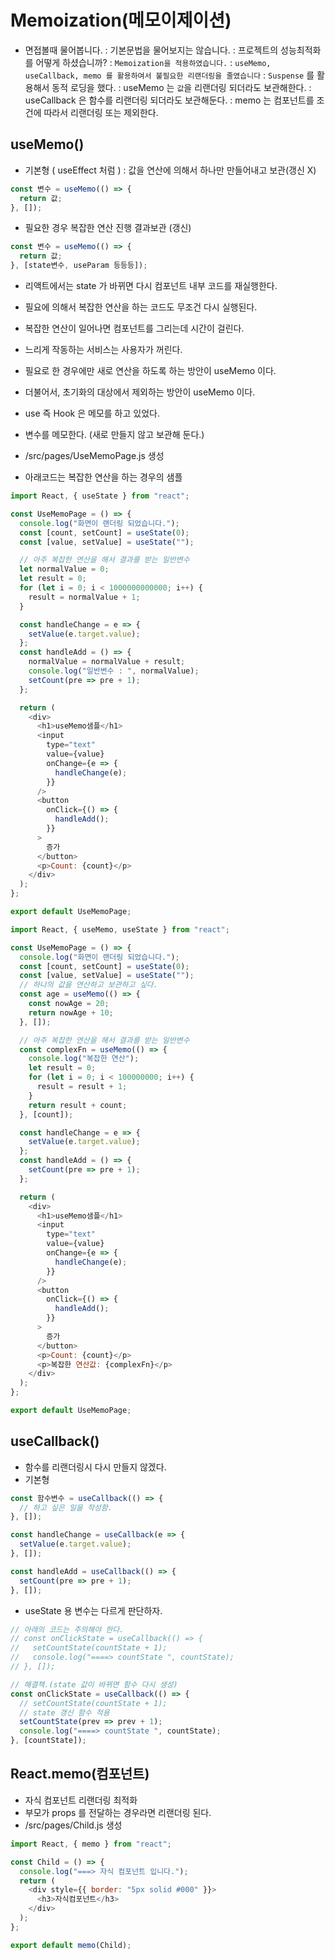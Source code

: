 # Memoization(메모이제이션)

- 면접볼때 물어봅니다.
  : 기본문법을 물어보지는 않습니다.
  : 프로젝트의 성능최적화를 어떻게 하셨습니까?
  : `Memoization을 적용하였습니다.`
  : `useMemo, useCallback, memo 를 활용하여서 불필요한 리랜더링을 줄였습니다`
  : `Suspense` 를 활용해서 동적 로딩을 했다.
  : useMemo 는 `값`을 리랜더링 되더라도 보관해한다.
  : useCallback 은 함수를 리랜더링 되더라도 보관해둔다.
  : memo 는 컴포넌트를 조건에 따라서 리랜더링 또는 제외한다.

## useMemo()

- 기본형 ( useEffect 처럼 )
  : 값을 연산에 의해서 하나만 만들어내고 보관(갱신 X)

```js
const 변수 = useMemo(() => {
  return 값;
}, []);
```

- 필요한 경우 복잡한 연산 진행 결과보관 (갱신)

```js
const 변수 = useMemo(() => {
  return 값;
}, [state변수, useParam 등등등]);
```

- 리액트에서는 state 가 바뀌면 다시 컴포넌트 내부 코드를 재실행한다.
- 필요에 의해서 복잡한 연산을 하는 코드도 무조건 다시 실행된다.
- 복잡한 연산이 일어나면 컴포넌트를 그리는데 시간이 걸린다.
- 느리게 작동하는 서비스는 사용자가 꺼린다.
- 필요로 한 경우에만 새로 연산을 하도록 하는 방안이 useMemo 이다.
- 더불어서, 초기화의 대상에서 제외하는 방안이 useMemo 이다.

- use 즉 Hook 은 메모를 하고 있었다.
- 변수를 메모한다. (새로 만들지 않고 보관해 둔다.)
- /src/pages/UseMemoPage.js 생성
- 아래코드는 복잡한 연산을 하는 경우의 샘플

```js
import React, { useState } from "react";

const UseMemoPage = () => {
  console.log("화면이 랜더링 되었습니다.");
  const [count, setCount] = useState(0);
  const [value, setValue] = useState("");

  // 아주 복잡한 연산을 해서 결과를 받는 일반변수
  let normalValue = 0;
  let result = 0;
  for (let i = 0; i < 1000000000000; i++) {
    result = normalValue + 1;
  }

  const handleChange = e => {
    setValue(e.target.value);
  };
  const handleAdd = () => {
    normalValue = normalValue + result;
    console.log("일반변수 : ", normalValue);
    setCount(pre => pre + 1);
  };

  return (
    <div>
      <h1>useMemo샘플</h1>
      <input
        type="text"
        value={value}
        onChange={e => {
          handleChange(e);
        }}
      />
      <button
        onClick={() => {
          handleAdd();
        }}
      >
        증가
      </button>
      <p>Count: {count}</p>
    </div>
  );
};

export default UseMemoPage;
```

```js
import React, { useMemo, useState } from "react";

const UseMemoPage = () => {
  console.log("화면이 랜더링 되었습니다.");
  const [count, setCount] = useState(0);
  const [value, setValue] = useState("");
  // 하나의 값을 연산하고 보관하고 싶다.
  const age = useMemo(() => {
    const nowAge = 20;
    return nowAge + 10;
  }, []);

  // 아주 복잡한 연산을 해서 결과를 받는 일반변수
  const complexFn = useMemo(() => {
    console.log("복잡한 연산");
    let result = 0;
    for (let i = 0; i < 100000000; i++) {
      result = result + 1;
    }
    return result + count;
  }, [count]);

  const handleChange = e => {
    setValue(e.target.value);
  };
  const handleAdd = () => {
    setCount(pre => pre + 1);
  };

  return (
    <div>
      <h1>useMemo샘플</h1>
      <input
        type="text"
        value={value}
        onChange={e => {
          handleChange(e);
        }}
      />
      <button
        onClick={() => {
          handleAdd();
        }}
      >
        증가
      </button>
      <p>Count: {count}</p>
      <p>복잡한 연산값: {complexFn}</p>
    </div>
  );
};

export default UseMemoPage;
```

## useCallback()

- 함수를 리랜더링시 다시 만들지 않겠다.
- 기본형

```js
const 함수변수 = useCallback(() => {
  // 하고 싶은 일을 작성함.
}, []);
```

```js
const handleChange = useCallback(e => {
  setValue(e.target.value);
}, []);

const handleAdd = useCallback(() => {
  setCount(pre => pre + 1);
}, []);
```

- useState 용 변수는 다르게 판단하자.

```js
// 아래의 코드는 주의해야 한다.
// const onClickState = useCallback(() => {
//   setCountState(countState + 1);
//   console.log("====> countState ", countState);
// }, []);

// 해결책.(state 값이 바뀌면 함수 다시 생성)
const onClickState = useCallback(() => {
  // setCountState(countState + 1);
  // state 갱신 함수 적용
  setCountState(prev => prev + 1);
  console.log("====> countState ", countState);
}, [countState]);
```

## React.memo(컴포넌트)

- 자식 컴포넌트 리랜더링 최적화
- 부모가 props 를 전달하는 경우라면 리랜더링 된다.
- /src/pages/Child.js 생성

```js
import React, { memo } from "react";

const Child = () => {
  console.log("===> 자식 컴포넌트 입니다.");
  return (
    <div style={{ border: "5px solid #000" }}>
      <h3>자식컴포넌트</h3>
    </div>
  );
};

export default memo(Child);
```
